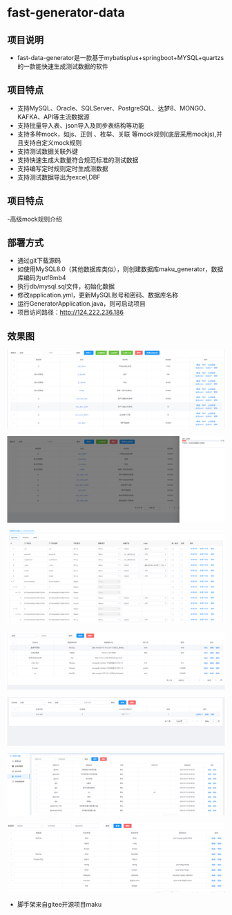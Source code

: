 # fast-generator-data

## 项目说明
- fast-data-generator是一款基于mybatisplus+springboot+MYSQL+quartzs 的一款能快速生成测试数据的软件

## 项目特点
- 支持MySQL、Oracle、SQLServer、PostgreSQL、达梦8、MONGO、KAFKA、API等主流数据源
- 支持批量导入表、json导入及同步表结构等功能
- 支持多种mock，如js、正则 、枚举、关联 等mock规则(底层采用mockjs),并且支持自定义mock规则
- 支持测试数据关联外键
- 支持快速生成大数量符合规范标准的测试数据
- 支持编写定时规则定时生成测数据
- 支持测试数据导出为excel,DBF

## 项目特点

-高级mock规则介绍


## 部署方式
- 通过git下载源码
- 如使用MySQL8.0（其他数据库类似），则创建数据库maku_generator，数据库编码为utf8mb4
- 执行db/mysql.sql文件，初始化数据
- 修改application.yml，更新MySQL账号和密码、数据库名称
- 运行GeneratorApplication.java，则可启动项目
- 项目访问路径：http://124.222.236.186

## 效果图
![输入图片说明](images/1.1.png)

![输入图片说明](images/1.png)

![输入图片说明](images/1.2.png)

![输入图片说明](images/2.png)

![输入图片说明](images/3.png)

![输入图片说明](images/4.png)

![输入图片说明](images/5.png)

- 脚手架来自gitee开源项目maku
